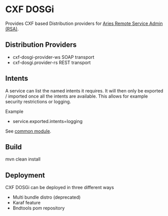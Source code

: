 # CXF DOSGi

Provides CXF based Distribution providers for [Aries Remote Service Admin (RSA)](http://aries.apache.org/modules/rsa.html).

## Distribution Providers

*   cxf-dosgi-provider-ws SOAP transport 
*   cxf-dosgi.provider-rs REST transport

## Intents

A service can list the named intents it requires. It will then only be exported / imported 
once all the intents are available. This allows for example security restrictions or logging.

Example

* service.exported.intents=logging

See [common module](common).

## Build

mvn clean install

## Deployment

CXF DOSGi can be deployed in three different ways

*   Multi bundle distro (deprecated)
*   Karaf feature
*   Bndtools pom repository
 
